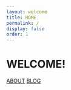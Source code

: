 ```yaml
---
layout: welcome
title: HOME
permalink: /
display: false
order: 1
---
```


<div class="h-full flex-x center">
  <div>
    <h1>WELCOME!</h1>
    <div class="flex-x gap-8 center">
      <a href="/about">ABOUT</a>
      <a href="/posts">BLOG</a>
    </div>
  </div>
</div>
